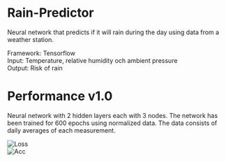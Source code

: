 # Rain-Predictor
Neural network that predicts if it will rain during the day using data from a weather station.    
  
Framework:  Tensorflow   
Input: Temperature, relative humidity och ambient pressure  
Output: Risk of rain  

# Performance v1.0
Neural network with 2 hidden layers each with 3 nodes. The network has been trained for 600 epochs using normalized data. The data consists of daily averages of each measurement.    
  
![Loss](https://github.com/TantDre/Regn-Prediktor/blob/master/Plots/Loss.png?raw=true)  
![Acc](https://github.com/TantDre/Regn-Prediktor/blob/master/Plots/Acc.png?raw=true)  
